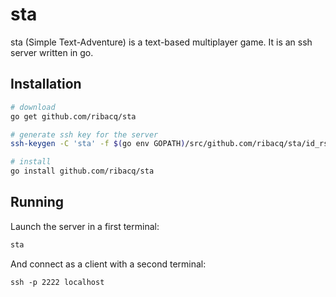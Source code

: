 # sta
sta (Simple Text-Adventure) is a text-based multiplayer game. It is an ssh server written in go.

## Installation
```bash
# download
go get github.com/ribacq/sta

# generate ssh key for the server
ssh-keygen -C 'sta' -f $(go env GOPATH)/src/github.com/ribacq/sta/id_rsa -P ''

# install
go install github.com/ribacq/sta
```

## Running
Launch the server in a first terminal:
```bash
sta
```

And connect as a client with a second terminal:
```
ssh -p 2222 localhost
```
